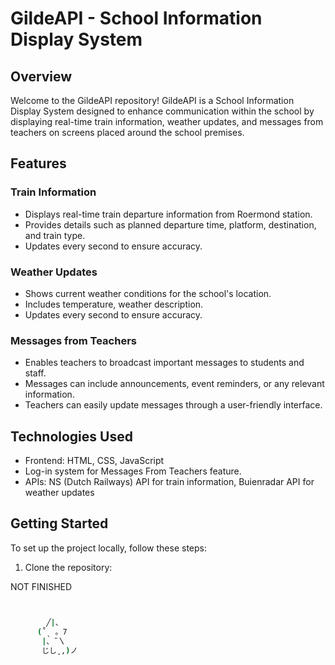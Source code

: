 # GildeAPI - School Information Display System

## Overview

Welcome to the GildeAPI repository! GildeAPI is a School Information Display System designed to enhance communication within the school by displaying real-time train information, weather updates, and messages from teachers on screens placed around the school premises.

## Features

### Train Information

- Displays real-time train departure information from Roermond station.
- Provides details such as planned departure time, platform, destination, and train type.
- Updates every second to ensure accuracy.

### Weather Updates

- Shows current weather conditions for the school's location.
- Includes temperature, weather description.
- Updates every second to ensure accuracy.

### Messages from Teachers

- Enables teachers to broadcast important messages to students and staff.
- Messages can include announcements, event reminders, or any relevant information.
- Teachers can easily update messages through a user-friendly interface.

## Technologies Used

- Frontend: HTML, CSS, JavaScript
- Log-in system for Messages From Teachers feature.
- APIs: NS (Dutch Railways) API for train information, Buienradar API for weather updates

## Getting Started

To set up the project locally, follow these steps:

1. Clone the repository:

NOT FINISHED

   ```bash


           ╱|、            
         (˚ˎ 。7  
          |、˜〵          
          じしˍ,)ノ
